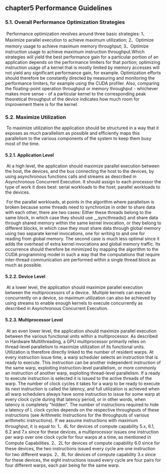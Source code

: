 ## chapter5 Performance Guidelines

### 5.1. Overall Performance Optimization Strategies

​        Performance optimization revolves around three basic strategies:
1、Maximize parallel execution to achieve maximum utilization;
2、Optimize memory usage to achieve maximum memory throughput;
3、Optimize instruction usage to achieve maximum instruction throughput.
​        Which strategies will yield the best performance gain for a particular portion of an application depends on the performance limiters for that portion; optimizing instruction usage of a kernel that is mostly limited by memory accesses will not yield any significant performance gain, for example. Optimization efforts should therefore be constantly directed by measuring and monitoring the performance limiters, for example using the CUDA profiler. Also, comparing the floating-point operation throughput or memory throughput - whichever makes more sense - of a particular kernel to the corresponding peak theoretical throughput of the device indicates how much room for improvement there is for the kernel.  

### 5.2. Maximize Utilization

​        To maximize utilization the application should be structured in a way that it exposes as much parallelism as possible and efficiently maps this parallelism to the various components of the system to keep them busy most of the time.

#### 5.2.1. Application Level

​        At a high level, the application should maximize parallel execution between the host, the
devices, and the bus connecting the host to the devices, by using asynchronous functions
calls and streams as described in Asynchronous Concurrent Execution. It should assign
to each processor the type of work it does best: serial workloads to the host; parallel
workloads to the devices.  

​        For the parallel workloads, at points in the algorithm where parallelism is broken
because some threads need to synchronize in order to share data with each other,
there are two cases: Either these threads belong to the same block, in which case they
should use __syncthreads() and share data through shared memory within the same
kernel invocation, or they belong to different blocks, in which case they must share
data through global memory using two separate kernel invocations, one for writing to
and one for reading from global memory. The second case is much less optimal since it
adds the overhead of extra kernel invocations and global memory traffic. Its occurrence
should therefore be minimized by mapping the algorithm to the CUDA programming
model in such a way that the computations that require inter-thread communication are
performed within a single thread block as much as possible.

#### 5.2.2. Device Level

​        At a lower level, the application should maximize parallel execution between the
multiprocessors of a device.
​        Multiple kernels can execute concurrently on a device, so maximum utilization can
also be achieved by using streams to enable enough kernels to execute concurrently as
described in Asynchronous Concurrent Execution.

#### 5.2.3. Multiprocessor Level

​    At an even lower level, the application should maximize parallel execution between the various functional units within a multiprocessor.
​        As described in Hardware Multithreading, a GPU multiprocessor primarily relies on
thread-level parallelism to maximize utilization of its functional units. Utilization is
therefore directly linked to the number of resident warps. At every instruction issue
time, a warp scheduler selects an instruction that is ready to execute. This instruction
can be another independent instruction of the same warp, exploiting instruction-level
parallelism, or more commonly an instruction of another warp, exploiting thread-level
parallelism. If a ready to execute instruction is selected it is issued to the active threads
of the warp. The number of clock cycles it takes for a warp to be ready to execute its next
instruction is called the latency, and full utilization is achieved when all warp schedulers
always have some instruction to issue for some warp at every clock cycle during that
latency period, or in other words, when latency is completely "hidden". The number
of instructions required to hide a latency of L clock cycles depends on the respective
throughputs of these instructions (see Arithmetic Instructions for the throughputs of
various arithmetic instructions). If we assume instructions with maximum throughput, it
is equal to:
1、4L for devices of compute capability 5.x, 6.1, 6.2 and 7.x since for these devices, a
multiprocessor issues one instruction per warp over one clock cycle for four warps
at a time, as mentioned in Compute Capabilities.
2、2L for devices of compute capability 6.0 since for these devices, the two instructions
issued every cycle are one instruction for two different warps.
2、8L for devices of compute capability 3.x since for these devices, the eight instructions
issued every cycle are four pairs for four different warps, each pair being for the
same warp.